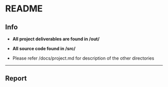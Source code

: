 # README

## Info

- **All project deliverables are found in /out/**

- **All source code found in /src/**

- Please refer /docs/project.md for description of the other directories

---

## Report
